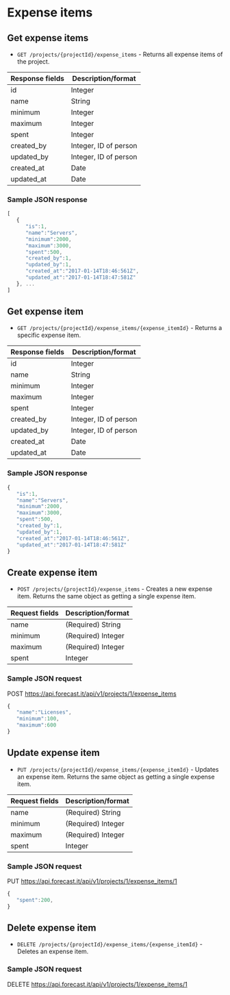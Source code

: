 # Expense items

## Get expense items

* `GET /projects/{projectId}/expense_items` - Returns all expense items of the project.

|Response fields | Description/format|
|------------ | -------------|
|id | Integer|
|name | String|
|minimum | Integer|
|maximum | Integer|
|spent | Integer|
|created_by | Integer, ID of person|
|updated_by | Integer, ID of person|
|created_at | Date|
|updated_at | Date|

### Sample JSON response
```javascript
[
   {
      "is":1,
      "name":"Servers",
      "minimum":2000,
      "maximum":3000,
      "spent":500,
      "created_by":1,
      "updated_by":1,
      "created_at":"2017-01-14T18:46:561Z",
      "updated_at":"2017-01-14T18:47:581Z"
   }, ...
]
```

## Get expense item

* `GET /projects/{projectId}/expense_items/{expense_itemId}` - Returns a specific expense item.

|Response fields | Description/format|
|------------ | -------------|
|id | Integer|
|name | String|
|minimum | Integer|
|maximum | Integer|
|spent | Integer|
|created_by | Integer, ID of person|
|updated_by | Integer, ID of person|
|created_at | Date|
|updated_at | Date|

### Sample JSON response
```javascript
{
   "is":1,
   "name":"Servers",
   "minimum":2000,
   "maximum":3000,
   "spent":500,
   "created_by":1,
   "updated_by":1,
   "created_at":"2017-01-14T18:46:561Z",
   "updated_at":"2017-01-14T18:47:581Z"
}
```

## Create expense item

* `POST /projects/{projectId}/expense_items` - Creates a new expense item. Returns the same object as getting a single expense item.

|Request fields | Description/format|
|------------ | -------------|
|name | (Required) String|
|minimum | (Required) Integer|
|maximum | (Required) Integer|
|spent | Integer|

### Sample JSON request
POST https://api.forecast.it/api/v1/projects/1/expense_items

```javascript
{
   "name":"Licenses",
   "minimum":100,
   "maximum":600
}
```

## Update expense item

* `PUT /projects/{projectId}/expense_items/{expense_itemId}` - Updates an expense item. Returns the same object as getting a single expense item.

|Request fields | Description/format|
|------------ | -------------|
|name | (Required) String|
|minimum | (Required) Integer|
|maximum | (Required) Integer|
|spent | Integer|

### Sample JSON request
PUT https://api.forecast.it/api/v1/projects/1/expense_items/1

```javascript
{
   "spent":200,
}
```

## Delete expense item

* `DELETE /projects/{projectId}/expense_items/{expense_itemId}` - Deletes an expense item.

### Sample JSON request
DELETE https://api.forecast.it/api/v1/projects/1/expense_items/1